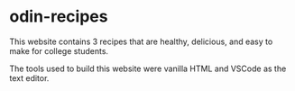 # odin-recipes
This website contains 3 recipes that are healthy, delicious, and easy to make for college students.

The tools used to build this website were vanilla HTML and VSCode as the text editor.